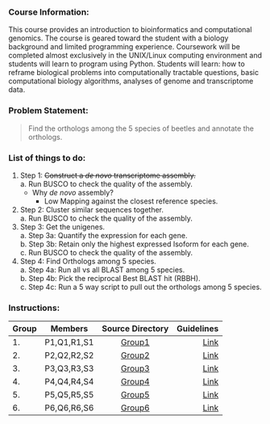 ### Course Information:
This course provides an introduction to bioinformatics and computational genomics. The course is geared toward the student with a biology background and limited programming experience. Coursework will be completed almost exclusively in the UNIX/Linux computing environment and students will learn to program using Python. Students will learn: how to reframe biological problems into computationally tractable questions, basic computational biology algorithms, analyses of genome and transcriptome data.

### Problem Statement:

> Find the orthologs among the 5 species of beetles and annotate the orthologs.

### List of things to do:
1. Step 1: ~~Construct a _de novo_ transcriptome assembly.~~  
	a. Run BUSCO to check the quality of the assembly.  
	- Why _de novo_ assembly?
		- Low Mapping against the closest reference species.  
2. Step 2: Cluster similar sequences together.  
	a. Run BUSCO to check the quality of the assembly.   
3. Step 3: Get the unigenes.  
	a. Step 3a: Quantify the expression for each gene.  
	b. Step 3b: Retain only the highest expressed Isoform for each gene.  
	c. Run BUSCO to check the quality of the assembly.  
4. Step 4: Find Orthologs among 5 species.  
	a. Step 4a: Run all vs all BLAST among 5 species.  
	b. Step 4b: Pick the reciprocal Best BLAST hit (RBBH).  
	c. Step 4c: Run a 5 way script to pull out the orthologs among 5 species.  

### Instructions:


|Group|Members|Source Directory|Guidelines|
|-----|:-----:|:------------:|--------:|
|1. | P1,Q1,R1,S1|[Group1](group1)|[Link](https://www.google.com)|
|2. | P2,Q2,R2,S2|[Group2](group2)|[Link](https://www.google.com)|
|3. | P3,Q3,R3,S3|[Group3](group3)|[Link](https://www.google.com)|
|4. | P4,Q4,R4,S4|[Group4](group4)|[Link](https://www.google.com)|
|5. | P5,Q5,R5,S5|[Group5](group5)|[Link](https://www.google.com)|
|6. | P6,Q6,R6,S6|[Group6](group6)|[Link](https://www.google.com)|
